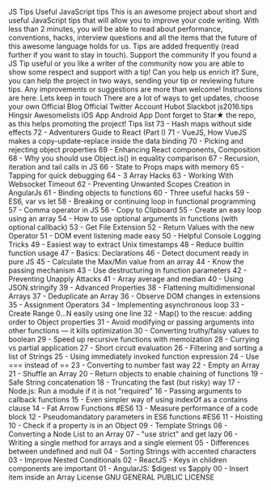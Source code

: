 JS Tips Useful JavaScript tips This is an awesome project about short and useful JavaScript tips that will allow you to improve your code writing. With less than 2 minutes, you will be able to read about performance, conventions, hacks, interview questions and all the items that the future of this awesome language holds for us. Tips are added frequently (read further if you want to stay in touch). Support the community If you found a JS Tip useful or you like a writer of the community now you are able to show some respect and support with a tip! Can you help us enrich it? Sure, you can help the project in two ways, sending your tip or reviewing future tips. Any improvements or suggestions are more than welcome! Instructions are here. Lets keep in touch There are a lot of ways to get updates, choose your own Official Blog Official Twitter Account Hubot Slackbot js2016.tips Hingsir Awesomelists iOS App Android App Dont forget to Star★ the repo, as this helps promoting the project! Tips list 73 - Hash maps without side effects 72 - Adventurers Guide to React (Part I) 71 - VueJS, How VueJS makes a copy-update-replace inside the data binding 70 - Picking and rejecting object properties 69 - Enhancing React components, Composition 68 - Why you should use Object.is() in equality comparison 67 - Recursion, iteration and tail calls in JS 66 - State to Props maps with memory 65 - Tapping for quick debugging 64 - 3 Array Hacks 63 - Working With Websocket Timeout 62 - Preventing Unwanted Scopes Creation in AngularJs 61 - Binding objects to functions 60 - Three useful hacks 59 - ES6, var vs let 58 - Breaking or continuing loop in functional programming 57 - Comma operator in JS 56 - Copy to Clipboard 55 - Create an easy loop using an array 54 - How to use optional arguments in functions (with optional callback) 53 - Get File Extension 52 - Return Values with the new Operator 51 - DOM event listening made easy 50 - Helpful Console Logging Tricks 49 - Easiest way to extract Unix timestamps 48 - Reduce builtin function usage 47 - Basics: Declarations 46 - Detect document ready in pure JS 45 - Calculate the Max/Min value from an array 44 - Know the passing mechanism 43 - Use destructuring in function parameters 42 - Preventing Unapply Attacks 41 - Array average and median 40 - Using JSON.stringify 39 - Advanced Properties 38 - Flattening multidimensional Arrays 37 - Deduplicate an Array 36 - Observe DOM changes in extensions 35 - Assignment Operators 34 - Implementing asynchronous loop 33 - Create Range 0...N easily using one line 32 - Map() to the rescue: adding order to Object properties 31 - Avoid modifying or passing arguments into other functions — it kills optimization 30 - Converting truthy/falsy values to boolean 29 - Speed up recursive functions with memoization 28 - Currying vs partial application 27 - Short circuit evaluation 26 - Filtering and sorting a list of Strings 25 - Using immediately invoked function expression 24 - Use === instead of == 23 - Converting to number fast way 22 - Empty an Array 21 - Shuffle an Array 20 - Return objects to enable chaining of functions 19 - Safe String concatenation 18 - Truncating the fast (but risky) way 17 - Node.js: Run a module if it is not "required" 16 - Passing arguments to callback functions 15 - Even simpler way of using indexOf as a contains clause 14 - Fat Arrow Functions #ES6 13 - Measure performance of a code block 12 - Pseudomandatory parameters in ES6 functions #ES6 11 - Hoisting 10 - Check if a property is in an Object 09 - Template Strings 08 - Converting a Node List to an Array 07 - "use strict" and get lazy 06 - Writing a single method for arrays and a single element 05 - Differences between undefined and null 04 - Sorting Strings with accented characters 03 - Improve Nested Conditionals 02 - ReactJS - Keys in children components are important 01 - AngularJS: $digest vs $apply 00 - Insert item inside an Array License GNU GENERAL PUBLIC LICENSE